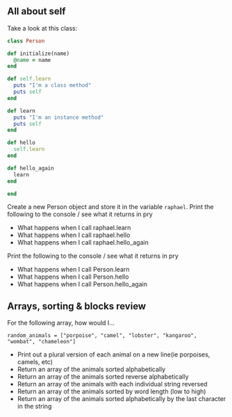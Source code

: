 ## All about self

Take a look at this class:

```ruby
class Person

def initialize(name)
  @name = name
end

def self.learn
  puts "I'm a class method"
  puts self
end

def learn
  puts "I'm an instance method"
  puts self
end

def hello
  self.learn
end

def hello_again
  learn
end

end
```

Create a new Person object and store it in the variable `raphael`. Print the following to the console / see what it returns in pry
* What happens when I call raphael.learn
* What happens when I call raphael.hello
* What happens when I call raphael.hello_again

Print the following to the console / see what it returns in pry
* What happens when I call Person.learn
* What happens when I call Person.hello
* What happens when I call Person.hello_again



## Arrays, sorting & blocks review

For the following array, how would I...

```
random_animals = ["porpoise", "camel", "lobster", "kangaroo", "wombat", "chameleon"]
```
* Print out a plural version of each animal on a new line(ie porpoises, camels, etc)
* Return an array of the animals sorted alphabetically
* Return an array of the animals sorted reverse alphabetically
* Return an array of the animals with each individual string reversed
* Return an array of the animals sorted by word length (low to high)
* Return an array of the animals sorted alphabetically by the last character in the string
